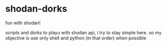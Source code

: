 # shodan-dorks
fun with shodan!

scripts and dorks to playu with shodan api, i try to stay simple here. so my objective is use only shell and python (in that order) when possible
